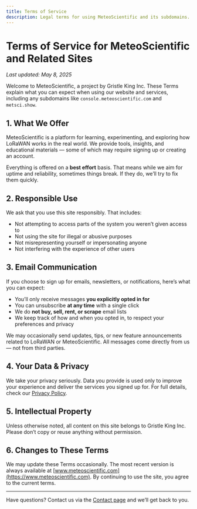 ```yaml
---
title: Terms of Service
description: Legal terms for using MeteoScientific and its subdomains.
---
```


# Terms of Service for MeteoScientific and Related Sites

_Last updated: May 8, 2025_

Welcome to MeteoScientific, a project by Gristle King Inc. These Terms explain what you can expect when using our website and services, including any subdomains like `console.meteoscientific.com` and `metsci.show`.

## 1. What We Offer

MeteoScientific is a platform for learning, experimenting, and exploring how LoRaWAN works in the real world. We provide tools, insights, and educational materials — some of which may require signing up or creating an account.

Everything is offered on a **best effort** basis. That means while we aim for uptime and reliability, sometimes things break. If they do, we’ll try to fix them quickly.

## 2. Responsible Use

We ask that you use this site responsibly. That includes:

- Not attempting to access parts of the system you weren’t given access to  
- Not using the site for illegal or abusive purposes  
- Not misrepresenting yourself or impersonating anyone  
- Not interfering with the experience of other users

## 3. Email Communication

If you choose to sign up for emails, newsletters, or notifications, here’s what you can expect:

- You’ll only receive messages **you explicitly opted in for**  
- You can unsubscribe **at any time** with a single click  
- We do **not buy, sell, rent, or scrape** email lists  
- We keep track of how and when you opted in, to respect your preferences and privacy

We may occasionally send updates, tips, or new feature announcements related to LoRaWAN or MeteoScientific. All messages come directly from us — not from third parties.

## 4. Your Data & Privacy

We take your privacy seriously. Data you provide is used only to improve your experience and deliver the services you signed up for. For full details, check our [Privacy Policy](https://www.meteoscientific.com/privacy-policy).

## 5. Intellectual Property

Unless otherwise noted, all content on this site belongs to Gristle King Inc. Please don’t copy or reuse anything without permission.

## 6. Changes to These Terms

We may update these Terms occasionally. The most recent version is always available at [www.meteoscientific.com](https://www.meteoscientific.com). By continuing to use the site, you agree to the current terms.

---

Have questions? Contact us via the [Contact page](/contact) and we’ll get back to you.
